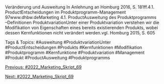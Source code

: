 Veränderung und Ausweitung
In Anlehnung an Homburg 2016, S. 181ff.4.1. ProductEntscheidungen im Produktprogramm-Management
97www.dhbw.deMarketing
4.1. ProductAusweitung des Produktprogramms –Definitionen
ProduktvariationUnter einer Produktvariation verstehen wir die Modifikation von Eigenschaften eines bereits existierenden Produkts, wobei dessen Kernfunktionen nicht verändert werden.vgl. Homburg 2015, S. 605

   Tags & Topics:
   #Ausweitung
   #ProduktvariationUnter
   #ProductEntscheidungen
   #Produkts
   #Kernfunktionen
   #Modifikation
   #Produktprogramm
   #Kernfunktione
   #Produktvariation
   #Management
   #Produkt
   #ProductAusweitung
   #Produktprogramms

[Previous: #2022_Marketing_Skript_69](2022_Marketing_Skript_69.md)

[Next: #2022_Marketing_Skript_69](2022_Marketing_Skript_69.md)